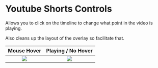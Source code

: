 # Youtube Shorts Controls

Allows you to click on the timeline to change what point in the video is playing.

Also cleans up the layout of the overlay so facilitate that.

Mouse Hover | Playing / No Hover
:-------------------------:|:-------------------------:
![](https://i.imgur.com/ZpAYAVd.png)  |  ![](https://i.imgur.com/cGY64AR.png) 
